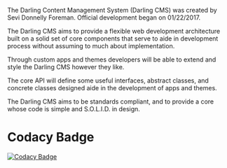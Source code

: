 The Darling Content Management System (Darling CMS) was created by Sevi Donnelly Foreman.
Official development began on 01/22/2017.

The Darling CMS aims to provide a flexible web development architecture built on a solid set of
core components that serve to aide in development process without assuming to much about implementation.

Through custom apps and themes developers will be able to extend and style the Darling CMS however they like.

The core API will define some useful interfaces, abstract classes, and concrete classes designed aide
in the development of apps and themes.

The Darling CMS aims to be standards compliant, and to provide a core whose code is simple and S.O.L.I.D.
in design.

# Codacy Badge
[![Codacy Badge](https://api.codacy.com/project/badge/grade/5b4c6fabcebe47d2bd7648823c073156)](https://www.codacy.com/app/sdmwebsdm/DarlingCms)
